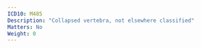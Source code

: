 ```yaml
---
ICD10: M485
Description: "Collapsed vertebra, not elsewhere classified"
Matters: No
Weight: 0
---
```

